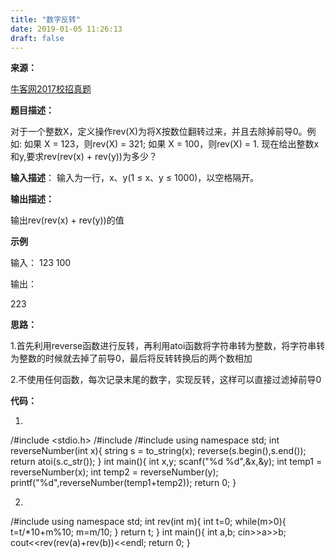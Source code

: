 ```yaml
---
title: "数字反转"
date: 2019-01-05 11:26:13
draft: false
---
```

**来源：**

[牛客网2017校招真题](https://www.nowcoder.com/ta/2017test)

**题目描述：**

对于一个整数X，定义操作rev(X)为将X按数位翻转过来，并且去除掉前导0。例如:
如果 X = 123，则rev(X) = 321;
如果 X = 100，则rev(X) = 1.
现在给出整数x和y,要求rev(rev(x) + rev(y))为多少？

**输入描述**：
输入为一行，x、y(1 ≤ x、y ≤ 1000)，以空格隔开。

**输出描述：**

输出rev(rev(x) + rev(y))的值

**示例**

输入：
123 100

输出：

223

**思路：**

1.首先利用reverse函数进行反转，再利用atoi函数将字符串转为整数，将字符串转为整数的时候就去掉了前导0，最后将反转转换后的两个数相加

2.不使用任何函数，每次记录末尾的数字，实现反转，这样可以直接过滤掉前导0

**代码：**

1.
/#include <stdio.h> /#include <sstream> /#include <algorithm> using namespace std; int reverseNumber(int x){ string s = to_string(x); reverse(s.begin(),s.end()); return atoi(s.c_str()); } int main(){ int x,y; scanf("%d %d",&x,&y); int temp1 = reverseNumber(x); int temp2 = reverseNumber(y); printf("%d",reverseNumber(temp1+temp2)); return 0; }

2.

/#include <iostream> using namespace std; int rev(int m){ int t=0; while(m>0){ t=t/*10+m%10; m=m/10; } return t; } int main(){ int a,b; cin>>a>>b; cout<<rev(rev(a)+rev(b))<<endl; return 0; }